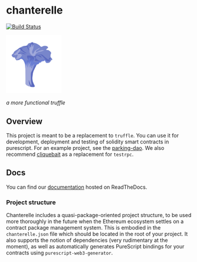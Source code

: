 # chanterelle

[![Build Status](https://travis-ci.com/f-o-a-m/chanterelle.svg?branch=master)](https://travis-ci.com/f-o-a-m/chanterelle)

<img src=https://github.com/f-o-a-m/chanterelle/blob/master/chanterelle-logo.svg width="150">


_a more functional truffle_

## Overview

This project is meant to be a replacement to `truffle`. You can use it for development, deployment and testing of solidity smart contracts in purescript. For an example project, see the [parking-dao](https://github.com/f-o-a-m/parking-dao). We also recommend [cliquebait](https://github.com/f-o-a-m/cliquebait) as a replacement for `testrpc`.

## Docs

You can find our [documentation](https://chanterelle.readthedocs.io/en/latest/) hosted on ReadTheDocs.

### Project structure

Chanterelle includes a quasi-package-oriented project structure, to be used more thoroughly in the future when the Ethereum ecosystem settles on a contract package management system.
This is embodied in the `chanterelle.json` file which should be located in the
root of your project. It also supports the notion of dependencies (very rudimentary at the moment), as well as automatically generates PureScript bindings for your contracts using `purescript-web3-generator`.

